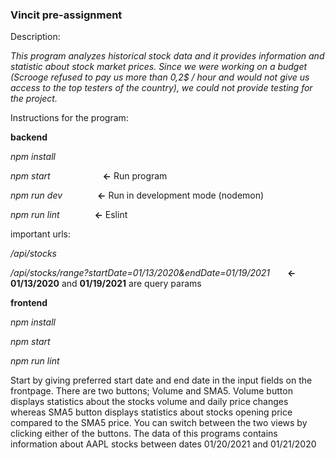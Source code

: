 ### Vincit pre-assignment


Description:

_This program analyzes historical stock data and it provides information and statistic about stock market prices. Since we were working on a budget (Scrooge refused to pay us more than 0,2$ / hour and would not give us access to the top testers of the country), we could not provide testing for the project._

Instructions for the program:

**backend**

_npm install_

_npm start_      **<-** Run program

_npm run dev_    **<-** Run in development mode (nodemon)

_npm run lint_    **<-** Eslint


important urls:

_/api/stocks_

_/api/stocks/range?startDate=01/13/2020&endDate=01/19/2021_  **<-** **01/13/2020** and **01/19/2021** are query params



**frontend**


_npm install_

_npm start_

_npm run lint_


Start by giving preferred start date and end date in the input fields on the frontpage. There are two buttons; Volume and SMA5. Volume button displays statistics about the stocks volume and daily price changes whereas SMA5 button displays statistics about stocks opening price compared to the SMA5 price. You can switch between the two views by clicking either of the buttons. The data of this programs contains information about AAPL stocks between dates 01/20/2021 and 01/21/2020



